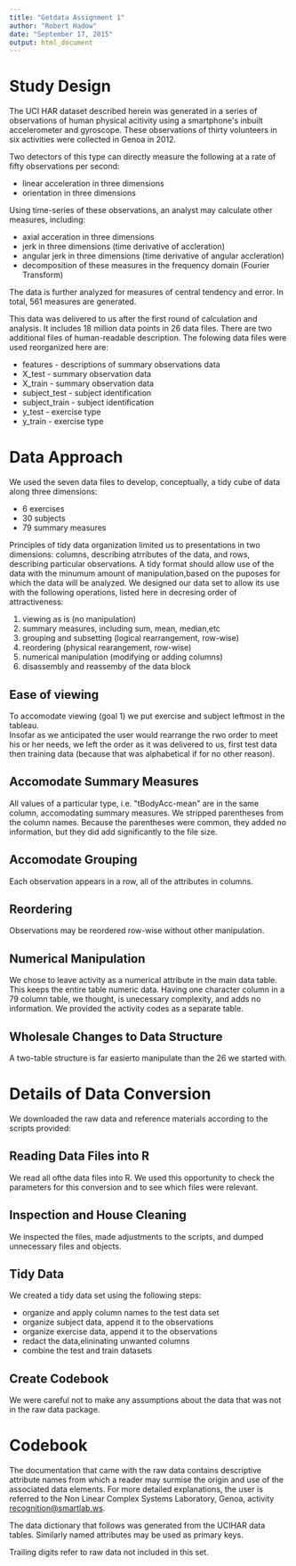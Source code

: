 ```yaml
---
title: "Getdata Assignment 1"
author: "Robert Hadow"
date: "September 17, 2015"
output: html_document
---
```


# Study Design
The UCI HAR dataset described herein was generated in a series of observations of human physical acitivity using a smartphone's inbuilt accelerometer and gyroscope.  These observations of thirty volunteers in six activities were collected in Genoa in 2012.

Two detectors of this type can directly measure the following at a rate of fifty observations per second:

- linear acceleration in three dimensions
- orientation in three dimensions

Using time-series of these observations, an analyst may calculate other measures, including:

- axial acceration in three dimensions
- jerk in three dimensions (time derivative of accleration)
- angular jerk in three dimensions (time derivative of angular accleration)
- decomposition of these measures in the frequency domain (Fourier Transform)  

The data is further analyzed for measures of central tendency and error.  In total, 561 measures are generated. 

This data was delivered to us after the first round of calculation and analysis. It includes 18 million data points in 26 data files.  There are two additional files of human-readable description.  The folowing data files were used reorganized here are:

- features    -   descriptions of summary observations data
- X_test      -   summary observation data 
- X_train     -   summary observation data 
- subject_test  - subject identification
- subject_train - subject identification
- y_test      -   exercise type
- y_train     -   exercise type

# Data Approach

We used the seven data files to develop, conceptually, a tidy cube of data along three dimensions:

- 6 exercises
- 30 subjects
- 79 summary measures

Principles of tidy data organization limited us to presentations in two dimensions: columns, describing atrributes of the data, and rows, describing particular observations. A tidy format should allow use of the data with the minumum amount of manipulation,based on the puposes for which the data will be analyzed. We designed our data set to allow its use with the following operations, listed here in decresing order of attractiveness:

1. viewing as is (no manipulation)
2. summary measures, including sum, mean, median,etc
3. grouping and subsetting (logical rearrangement, row-wise)
4. reordering (physical rearangement, row-wise)
5. numerical manipulation (modifying or adding columns)
6. disassembly and reassemby of the data block

## Ease of viewing
To accomodate viewing (goal 1) we put exercise and subject leftmost in the tableau.  
Insofar as we anticipated the user would rearrange the rwo order to meet his or her needs, we left the order as it was delivered to us, first test data then training data (because that was alphabetical if for no other reason).

## Accomodate Summary Measures
All values of a particular type, i.e. "tBodyAcc-mean" are in the same column, accomodating summary measures.  We stripped parentheses from the column names.  Because the parentheses were common, they added no information, but they did add significantly to the file size.

## Accomodate Grouping
Each observation appears in a row, all of the attributes in columns.

## Reordering
Observations may be reordered row-wise without other manipulation.

## Numerical Manipulation
We chose to leave activity as a numerical attribute in the main data table.  This keeps the entire table numeric data. Having one character column in a 79 column table, we thought, is unecessary complexity, and adds no information. We provided the activity codes as a separate table.

## Wholesale Changes to Data Structure
A two-table structure is far easierto manipulate than the 26 we started with.

# Details of Data Conversion

We downloaded the raw data and reference materials according to the scripts provided:


## Reading Data Files into R

We read all ofthe data files into R.  We used this opportunity to check the parameters for this conversion and to see which files were relevant.


## Inspection and House Cleaning

We inspected the files, made adjustments to the scripts, and dumped unnecessary files and objects.


## Tidy Data

We created a tidy data set using the following steps:

* organize and apply column names to the test data set
* organize subject data, append it to the observations
* organize exercise data, append it to the observations
* redact the data,elininating unwanted columns
* combine the test and train datasets


## Create Codebook

We were careful not to make any assumptions about the data that was not in the raw data package.


# Codebook

The documentation that came with the raw data contains descriptive attribute names from which a reader may surmise the origin and use of the associated data elements.  For more detailed explanations, the user is referred to the Non Linear Complex Systems Laboratory, Genoa, activity recognition@smartlab.ws.

The data dictionary that follows was generated from the UCIHAR data tables.  Similarly named attributes may be used as primary keys.

Trailing digits refer to raw data not included in this set.


